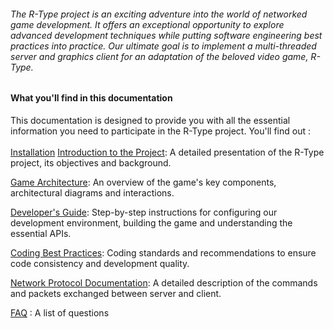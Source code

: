 ###### The R-Type project is an exciting adventure into the world of networked game development. It offers an exceptional opportunity to explore advanced development techniques while putting software engineering best practices into practice. Our ultimate goal is to implement a multi-threaded server and graphics client for an adaptation of the beloved video game, R-Type.

#### What you'll find in this documentation
This documentation is designed to provide you with all the essential information you need to participate in the R-Type project. You'll find out :<br><br>
[Installation](insta.md)
[Introduction to the Project](intro.md): A detailed presentation of the R-Type project, its objectives and background.

[Game Architecture](game.md): An overview of the game's key components, architectural diagrams and interactions.

[Developer's Guide](dev.md): Step-by-step instructions for configuring our development environment, building the game and understanding the essential APIs.

[Coding Best Practices](cod.md): Coding standards and recommendations to ensure code consistency and development quality.

[Network Protocol Documentation](net.md): A detailed description of the commands and packets exchanged between server and client.

[FAQ](faq.md) : A list of questions 